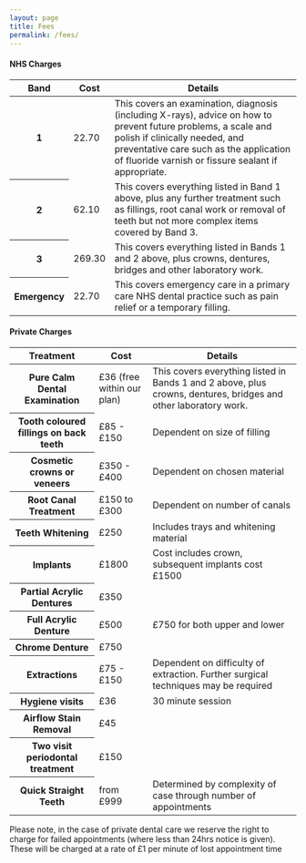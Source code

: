 ```yaml
---
layout: page
title: Fees
permalink: /fees/
---
```

<h4>NHS Charges</h4>
<table class="table">
  <thead>
    <tr>
      <th scope="col">Band</th>
      <th scope="col">Cost</th>
      <th scope="col">Details</th>
    </tr>
  </thead>
  <tbody>
    <tr>
      <th scope="row">1</th>
      <td>22.70</td>
      <td>This covers an examination, diagnosis (including X-rays), advice on how to prevent future problems, a scale and polish if clinically needed, and preventative care such as the application of fluoride varnish or fissure sealant if appropriate.</td>
    </tr>
    <tr>
      <th scope="row">2</th>
      <td>62.10</td>
      <td>This covers everything listed in Band 1 above, plus any further treatment such as fillings, root canal work or removal of teeth but not more complex items covered by Band 3.</td>
    </tr>
    <tr>
      <th scope="row">3</th>
      <td>269.30</td>
      <td>This covers everything listed in Bands 1 and 2 above, plus crowns, dentures, bridges and other laboratory work.</td>
    </tr>
    <tr>
      <th scope="row">Emergency</th>
      <td>22.70</td>
      <td>This covers emergency care in a primary care NHS dental practice such as pain relief or a temporary filling.</td>
    </tr>
  </tbody>
</table>

<h4>Private Charges</h4>

<table class="table">
  <thead>
    <tr>
      <th scope="col">Treatment</th>
      <th scope="col">Cost</th>
      <th scope="col">Details</th>
    </tr>
  </thead>
    <tbody>
      <tr>
      <th scope="row">Pure Calm Dental Examination</th>
      <td>£36 (free within our plan)</td>
      <td>This covers everything listed in Bands 1 and 2 above, plus crowns, dentures, bridges and other laboratory work.</td>
    <tr>
      <th scope="row">Tooth coloured fillings on back teeth</th>
      <td>£85 - £150</td>
      <td>Dependent on size of filling</td>
    </tr>
    <tr>
      <th scope="row">Cosmetic crowns or veneers </th>
      <td>£350 - £400</td>
      <td>Dependent on chosen material</td>
    </tr>
    <tr>
      <th scope="row">Root Canal Treatment</th>
      <td> £150 to £300</td>
      <td>Dependent on number of canals</td>
    </tr>
    <tr>
      <th scope="row">Teeth Whitening</th>
      <td>£250</td>
      <td>Includes trays and whitening material</td>
    </tr>
    <tr>
      <th scope="row">Implants</th>
      <td>£1800</td>
      <td>Cost includes crown, subsequent implants cost £1500</td>
    </tr>
    <tr>
      <th scope="row">Partial Acrylic Dentures </th>
      <td>£350</td>
      <td></td>
    </tr>
    <tr>
      <th scope="row">Full Acrylic Denture</th>
      <td> £500 </td>
      <td>£750 for both upper and lower</td>
    </tr>
    <tr>
      <th scope="row">Chrome Denture</th>
      <td> £750</td>
      <td></td>
    </tr>
    <tr>
      <th scope="row">Extractions </th>
      <td>£75 - £150</td>
      <td>Dependent on difficulty of extraction. Further surgical techniques may be required</td>
    </tr>
    <tr>
      <th scope="row">Hygiene visits</th>
      <td>£36</td>
      <td>30 minute session</td>
    </tr>
    <tr>
      <th scope="row">Airflow Stain Removal</th>
      <td> £45</td>
      <td></td>
    </tr>
    <tr>
      <th scope="row">Two visit periodontal treatment</th>
      <td> £150</td>
      <td></td>
    </tr>
    <tr>
      <th scope="row">Quick Straight Teeth</th>
      <td>from £999</td>
      <td>Determined by complexity of case through number of appointments</td>
    </tr>
  </tbody>
</table>

Please note, in the case of private dental care we reserve the right to charge for failed appointments (where less than 24hrs notice is given).  These will be charged at a rate of £1 per minute of lost appointment time

